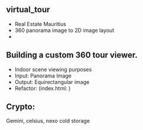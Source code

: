 ## virtual_tour
   * Real Estate Mauritius
   * 360 panorama image to 2D image layout
   *
## Building a custom 360 tour viewer.
   * Indoor scene viewing purposes
   * Input: Panorama Image
   * Output: Equirectangular image
   * Refactor: (index.html: )

## Crypto:
   Gemini, celsius, nexo
   cold storage
